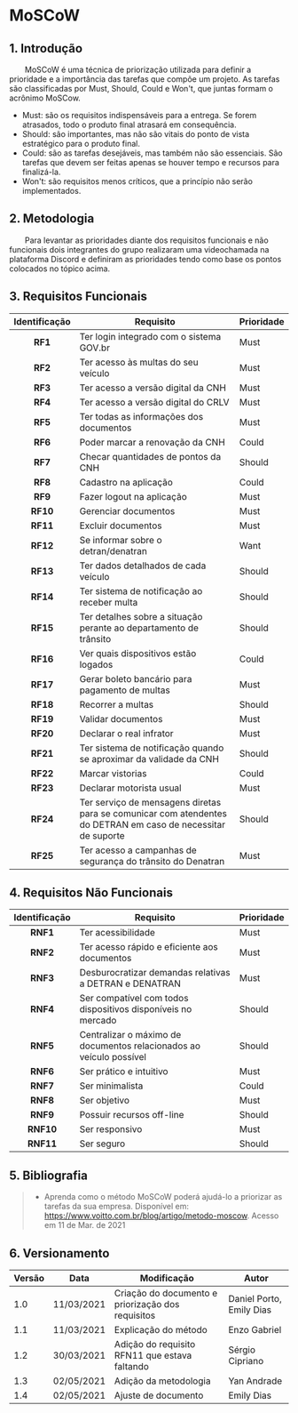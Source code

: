 # MoSCoW

## 1. Introdução
&emsp;&emsp;MoSCoW é uma técnica de priorização utilizada para definir  a prioridade e a importância das tarefas  que compõe um projeto. As tarefas são classificadas por Must, Should, Could e Won't, que juntas formam o acrônimo MoSCow.

* Must: são os requisitos indispensáveis para a entrega. Se forem atrasados, todo o produto final atrasará em consequência.
* Should: são importantes, mas não são vitais do ponto de vista estratégico para o produto final.
* Could: são as tarefas desejáveis, mas também não são essenciais. São tarefas que devem ser feitas apenas se houver tempo e recursos para finalizá-la.
* Won't: são requisitos menos críticos, que a princípio não serão implementados.

## 2. Metodologia

&emsp;&emsp;Para levantar as prioridades diante dos requisitos funcionais e não funcionais dois integrantes do grupo realizaram uma videochamada na plataforma Discord e definiram as prioridades tendo como base os pontos colocados no tópico acima.

## 3. Requisitos Funcionais
| Identificação | Requisito | Prioridade |
|:-:|--|--|
| **RF1** | Ter login integrado com o sistema GOV.br | Must |
| **RF2** | Ter acesso às multas do seu veículo | Must |
| **RF3** | Ter acesso a versão digital da CNH | Must |
| **RF4** | Ter acesso a versão digital do CRLV | Must |
| **RF5** | Ter todas as informações dos documentos | Must |
| **RF6** | Poder marcar a renovação da CNH | Could |
| **RF7** | Checar quantidades de pontos da CNH | Should |
| **RF8** | Cadastro na aplicação | Could |
| **RF9** | Fazer logout na aplicação | Must |
| **RF10** | Gerenciar documentos | Must |
| **RF11** | Excluir documentos | Must  |
| **RF12** | Se informar sobre o detran/denatran | Want |
| **RF13** | Ter dados detalhados de cada veículo | Should |
| **RF14** | Ter sistema de notificação ao receber multa | Should |
| **RF15** | Ter detalhes sobre a situação perante ao departamento de trânsito | Should |
| **RF16** | Ver quais dispositivos estão logados | Could  |
| **RF17** | Gerar boleto bancário para pagamento de multas | Must  |
| **RF18** | Recorrer a multas | Should  |
| **RF19** | Validar documentos | Must |
| **RF20** | Declarar o real infrator | Must |
| **RF21** | Ter sistema de notificação quando se aproximar da validade da CNH | Should |
| **RF22** | Marcar vistorias | Could |
| **RF23** | Declarar motorista usual | Must  |
| **RF24** | Ter serviço de mensagens diretas para se comunicar com atendentes do DETRAN em caso de necessitar de suporte | Should |
| **RF25** | Ter acesso a campanhas de segurança do trânsito do Denatran | Must |

## 4. Requisitos Não Funcionais
| Identificação | Requisito | Prioridade |
|:-:|--|--|
| **RNF1** | Ter acessibilidade | Must |
| **RNF2** | Ter acesso rápido e eficiente aos documentos | Must |
| **RNF3** | Desburocratizar demandas relativas a DETRAN e DENATRAN | Must |
| **RNF4** | Ser compatível com todos dispositivos disponíveis no mercado | Should |
| **RNF5** | Centralizar o máximo de documentos relacionados ao veículo possível | Should  |
| **RNF6** | Ser prático e intuitivo | Must |
| **RNF7** | Ser minimalista | Could |
| **RNF8** | Ser objetivo | Must |
| **RNF9** | Possuir recursos off-line | Should |
| **RNF10** | Ser responsivo | Must |
| **RNF11** | Ser seguro | Should |

## 5. Bibliografia

> - Aprenda como o método MoSCoW poderá ajudá-lo a priorizar as tarefas da sua empresa. Disponível em: https://www.voitto.com.br/blog/artigo/metodo-moscow. Acesso em 11 de Mar. de 2021

## 6. Versionamento
| Versão | Data | Modificação | Autor |
|--|--|--|--|
| 1.0 | 11/03/2021 | Criação do documento e priorização dos requisitos | Daniel Porto, Emily Dias |
| 1.1 | 11/03/2021 | Explicação do método | Enzo Gabriel |
| 1.2 | 30/03/2021 | Adição do  requisito RFN11 que estava faltando  | Sérgio Cipriano |
| 1.3 | 02/05/2021 | Adição da metodologia  | Yan Andrade |
|  1.4   | 02/05/2021 | Ajuste de documento | Emily Dias |